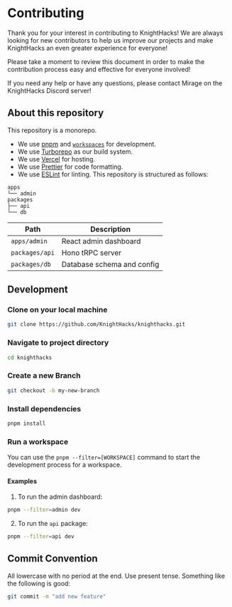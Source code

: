 # Contributing

Thank you for your interest in contributing to KnightHacks! We are always looking for new contributors to help us improve our projects and make KnightHacks an even greater experience for everyone!

Please take a moment to review this document in order to make the contribution process easy and effective for everyone involved!

If you need any help or have any questions, please contact Mirage on the KnightHacks Discord server!

## About this repository

This repository is a monorepo.

- We use [pnpm](https://pnpm.io) and [`workspaces`](https://pnpm.io/workspaces) for development.
- We use [Turborepo](https://turbo.build/repo) as our build system.
- We use [Vercel](https://vercel.com) for hosting.
- We use [Prettier](https://prettier.io) for code formatting.
- We use [ESLint](https://eslint.org) for linting.
  This repository is structured as follows:

```
apps
└── admin
packages
├── api
└── db
```

| Path           | Description                |
| -------------- | -------------------------- |
| `apps/admin`   | React admin dashboard      |
| `packages/api` | Hono tRPC server           |
| `packages/db`  | Database schema and config |

## Development

### Clone on your local machine

```bash
git clone https://github.com/KnightHacks/knighthacks.git
```

### Navigate to project directory

```bash
cd knighthacks
```

### Create a new Branch

```bash
git checkout -b my-new-branch
```

### Install dependencies

```bash
pnpm install
```

### Run a workspace

You can use the `pnpm --filter=[WORKSPACE]` command to start the development process for a workspace.

#### Examples

1. To run the admin dashboard:

```bash
pnpm --filter=admin dev
```

2. To run the `api` package:

```bash
pnpm --filter=api dev
```

## Commit Convention

All lowercase with no period at the end. Use present tense. Something like the following is good:

```bash
git commit -m "add new feature"
```
